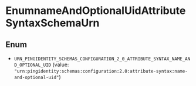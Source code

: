 

# EnumnameAndOptionalUidAttributeSyntaxSchemaUrn

## Enum


* `URN_PINGIDENTITY_SCHEMAS_CONFIGURATION_2_0_ATTRIBUTE_SYNTAX_NAME_AND_OPTIONAL_UID` (value: `"urn:pingidentity:schemas:configuration:2.0:attribute-syntax:name-and-optional-uid"`)



